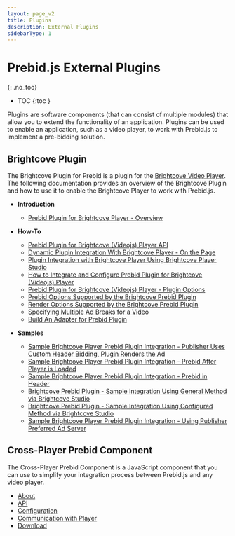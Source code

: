 ```yaml
---
layout: page_v2
title: Plugins
description: External Plugins
sidebarType: 1
---
```



# Prebid.js External Plugins
{: .no_toc}

* TOC
{:toc }

Plugins are software components (that can consist of multiple modules) that allow you to extend the functionality of an application. Plugins can be used to enable an application, such as a video player, to work with Prebid.js to implement a pre-bidding solution.

## Brightcove Plugin

The Brightcove Plugin for Prebid is a plugin for the [Brightcove Video Player](https://www.brightcove.com/). The following documentation provides an overview of the Brightcove Plugin and how to use it to enable the Brightcove Player to work with Prebid.js.

-   **Introduction**
    -   [Prebid Plugin for Brightcove Player - Overview]({{site.baseurl}}/dev-docs/plugins/bc/about-bc-prebid-plugin.html)

-   **How-To**
    -   [Prebid Plugin for Brightcove (Videojs) Player API]({{site.baseurl}}/dev-docs/plugins/bc/bc-prebid-plugin-api.html)
    -   [Dynamic Plugin Integration With Brightcove Player - On the Page]({{site.baseurl}}/dev-docs/plugins/bc/bc-prebid-plugin-integration-dynamic.html)
    -   [Plugin Integration with Brightcove Player Using Brightcove Player Studio]({{site.baseurl}}/dev-docs/plugins/bc/bc-prebid-plugin-integration-studio.html)
    -   [How to Integrate and Configure Prebid Plugin for Brightcove (Videojs) Player]({{site.baseurl}}/dev-docs/plugins/bc/bc-prebid-plugin-integration.html)
    -   [Prebid Plugin for Brightcove (Videojs) Player - Plugin Options]({{site.baseurl}}/dev-docs/plugins/bc/bc-prebid-plugin-options.html)
    -   [Prebid Options Supported by the Brightcove Prebid Plugin]({{site.baseurl}}/dev-docs/plugins/bc/bc-prebid-plugin-prebid-options.html)
    -   [Render Options Supported by the Brightcove Prebid Plugin]({{site.baseurl}}/dev-docs/plugins/bc/bc-prebid-plugin-render-options.html)
    -   [Specifying Multiple Ad Breaks for a Video]({{site.baseurl}}/dev-docs/plugins/bc/bc-prebid-plugin-multiad-options.html)
    -   [Build An Adapter for Prebid Plugin]({{site.baseurl}}/dev-docs/plugins/bc/bc-prebid-plugin-building-adapter.html)

-   **Samples**
    -   [Sample Brightcove Player Prebid Plugin Integration - Publisher Uses Custom Header Bidding, Plugin Renders the Ad]({{site.baseurl}}/dev-docs/plugins/bc/bc-prebid-plugin-sample-custom-header-bidding.html)
    -   [Sample Brightcove Player Prebid Plugin Integration - Prebid After Player is Loaded]({{site.baseurl}}/dev-docs/plugins/bc/bc-prebid-plugin-sample-prebid-body.html)
    -   [Sample Brightcove Player Prebid Plugin Integration - Prebid in Header]({{site.baseurl}}/dev-docs/plugins/bc/bc-prebid-plugin-sample-prebid-header.html)
    -   [Brightcove Prebid Plugin - Sample Integration Using General Method via Brightcove Studio]({{site.baseurl}}/dev-docs/plugins/bc/bc-prebid-plugin-sample-studio-integration-general-method.html)
    -   [Brightcove Prebid Plugin - Sample Integration Using Configured Method via Brightcove Studio]({{site.baseurl}}/dev-docs/plugins/bc/bc-prebid-plugin-sample-studio-integration-configured-method.html)
    -   [Sample Brightcove Player Prebid Plugin Integration - Using Publisher Preferred Ad Server]({{site.baseurl}}/dev-docs/plugins/bc/bc-prebid-plugin-sample-third-party-ad-server.html)

## Cross-Player Prebid Component

The Cross-Player Prebid Component is a JavaScript component that you can use to simplify your integration process between Prebid.js and any video player.

- [About]({{site.baseurl}}/dev-docs/plugins/cross-player-prebid-component/about-cross-player-prebid-component.html)
- [API]({{site.baseurl}}/dev-docs/plugins/cross-player-prebid-component/cross-player-api.html)
- [Configuration]({{site.baseurl}}/dev-docs/plugins/cross-player-prebid-component/cross-player-config.html)
- [Communication with Player]({{site.baseurl}}/dev-docs/plugins/cross-player-prebid-component/cross-player-communication.html)
- [Download](https://github.com/aclrys/cross-player-prebid-component)
